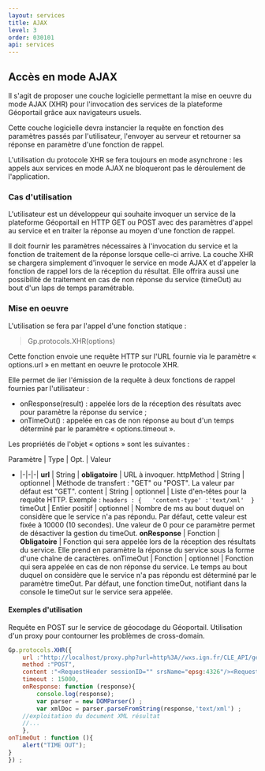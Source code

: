 ```yaml
---
layout: services
title: AJAX
level: 3
order: 030101
api: services
---
```


## Accès en mode AJAX

Il s'agit de proposer une couche logicielle permettant la mise en oeuvre du mode AJAX (XHR) pour l'invocation des services de la plateforme Géoportail grâce aux navigateurs usuels.

Cette couche logicielle devra instancier la requête en fonction des paramètres passés par l'utilisateur, l'envoyer au serveur et retourner sa réponse en paramètre d'une fonction de rappel.

L'utilisation du protocole XHR se fera toujours en mode asynchrone : les appels aux services en mode AJAX ne bloqueront pas le déroulement de l'application.

### Cas d'utilisation

L'utilisateur est un développeur qui souhaite invoquer un service de la plateforme Géoportail en HTTP GET ou POST avec des paramètres d'appel au service et en traiter la réponse au moyen d'une fonction de rappel.

Il doit fournir les paramètres nécessaires à l'invocation du service et la fonction de traitement de la réponse lorsque celle-ci arrive. La couche XHR se chargera simplement d'invoquer le service en mode AJAX et d'appeler la fonction de rappel lors de la réception du résultat. Elle offrira aussi une possibilité de traitement en cas de non réponse du service (timeOut) au bout d'un laps de temps paramétrable.

### Mise en oeuvre

L'utilisation se fera par l'appel d'une fonction statique :

> Gp.protocols.XHR(options)

Cette fonction envoie une requête HTTP sur l'URL fournie via le paramètre « options.url » en mettant en oeuvre le protocole XHR.

Elle permet de lier l'émission de la requête à deux fonctions de rappel fournies par l'utilisateur :

* onResponse(result) : appelée lors de la réception des résultats avec pour paramètre la réponse du service ;
* onTimeOut() : appelée en cas de non réponse au bout d'un temps déterminé par le paramètre « options.timeout ».

Les propriétés de l'objet « options » sont les suivantes :


Paramètre | Type | Opt. | Valeur
- |-|-|-|
**url** | String | **obligatoire** | URL à invoquer.
httpMethod | String | optionnel | Méthode de transfert : "GET" ou "POST".  La valeur par défaut est "GET".
content | String | optionnel | Liste d'en-têtes pour la requête HTTP.  Exemple :  ``` headers : {	'content-type' :'text/xml'	} ```
timeOut | Entier positif | optionnel | Nombre de ms au bout duquel on considère que le service n'a pas répondu.  Par défaut, cette valeur est fixée à 10000 (10 secondes). Une valeur de 0 pour ce paramètre permet de désactiver la gestion du timeOut.
**onResponse** | Fonction | **Obligatoire** | Fonction qui sera appelée lors de la réception des résultats du service.  Elle prend en paramètre la réponse du service sous la forme d'une chaîne de caractères.
onTimeOut | Fonction | optionnel | Fonction qui sera appelée en cas de non réponse du service.  Le temps au bout duquel on considère que le service n'a pas répondu est déterminé  par le paramètre timeOut. Par défaut, une fonction timeOut, notifiant dans la console le timeOut sur le service sera appelée.

#### Exemples d'utilisation

Requête en POST sur le service de géocodage du Géoportail. Utilisation d'un proxy pour contourner les problèmes de cross-domain.

``` javascript
Gp.protocols.XHR({
	url :"http://localhost/proxy.php?url=http%3A//wxs.ign.fr/CLE_API/geoportail/ols%3F%0A",
	method :"POST",
	content :"<RequestHeader sessionID="" srsName="epsg:4326"/><Request maximumResponses="30" methodName="GeocodeRequest" version="1.2" requestID=""><GeocodeRequest returnFreeForm="false"><Address countryCode="StreetAddress">StreetAddress><Building number="36"/><Street>rue gérald rey</Street></StreetAddress><Place type="Municipality">arles</Place><PostalCode>13200</PostalCode><Department>13</Department><gml:envelope><gml:pos>43.682765684094534 4.604832911570827</gml:pos><gml:pos>43.686676004569826 4.614145541270513</gml:pos></gml:envelope></Address></GeocodeRequest></Request>",
	timeout : 15000,
	onResponse: function (response){
		console.log(response);
		var parser = new DOMParser() ;
		var xmlDoc = parser.parseFromString(response,'text/xml') ;
	//exploitation du document XML résultat
	//...
	},
onTimeOut : function (){
	alert("TIME OUT");
}
}) ;
```
